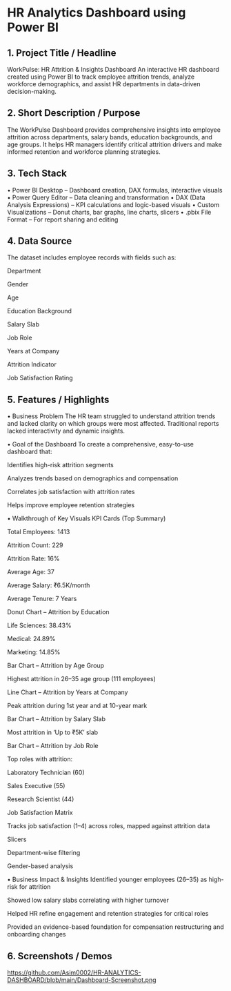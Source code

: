 # HR Analytics Dashboard using Power BI
## 1. Project Title / Headline
WorkPulse: HR Attrition & Insights Dashboard
An interactive HR dashboard created using Power BI to track employee attrition trends, analyze workforce demographics, and assist HR departments in data-driven decision-making.

## 2. Short Description / Purpose
The WorkPulse Dashboard provides comprehensive insights into employee attrition across departments, salary bands, education backgrounds, and age groups. It helps HR managers identify critical attrition drivers and make informed retention and workforce planning strategies.

## 3. Tech Stack
• Power BI Desktop – Dashboard creation, DAX formulas, interactive visuals
• Power Query Editor – Data cleaning and transformation
• DAX (Data Analysis Expressions) – KPI calculations and logic-based visuals
• Custom Visualizations – Donut charts, bar graphs, line charts, slicers
• .pbix File Format – For report sharing and editing

## 4. Data Source
The dataset includes employee records with fields such as:

Department

Gender

Age

Education Background

Salary Slab

Job Role

Years at Company

Attrition Indicator

Job Satisfaction Rating

## 5. Features / Highlights
• Business Problem
The HR team struggled to understand attrition trends and lacked clarity on which groups were most affected. Traditional reports lacked interactivity and dynamic insights.

• Goal of the Dashboard
To create a comprehensive, easy-to-use dashboard that:

Identifies high-risk attrition segments

Analyzes trends based on demographics and compensation

Correlates job satisfaction with attrition rates

Helps improve employee retention strategies

• Walkthrough of Key Visuals
KPI Cards (Top Summary)

Total Employees: 1413

Attrition Count: 229

Attrition Rate: 16%

Average Age: 37

Average Salary: ₹6.5K/month

Average Tenure: 7 Years

Donut Chart – Attrition by Education

Life Sciences: 38.43%

Medical: 24.89%

Marketing: 14.85%

Bar Chart – Attrition by Age Group

Highest attrition in 26–35 age group (111 employees)

Line Chart – Attrition by Years at Company

Peak attrition during 1st year and at 10-year mark

Bar Chart – Attrition by Salary Slab

Most attrition in ‘Up to ₹5K’ slab

Bar Chart – Attrition by Job Role

Top roles with attrition:

Laboratory Technician (60)

Sales Executive (55)

Research Scientist (44)

Job Satisfaction Matrix

Tracks job satisfaction (1–4) across roles, mapped against attrition data

Slicers

Department-wise filtering

Gender-based analysis

• Business Impact & Insights
Identified younger employees (26–35) as high-risk for attrition

Showed low salary slabs correlating with higher turnover

Helped HR refine engagement and retention strategies for critical roles

Provided an evidence-based foundation for compensation restructuring and onboarding changes

## 6. Screenshots / Demos
https://github.com/Asim0002/HR-ANALYTICS-DASHBOARD/blob/main/Dashboard-Screenshot.png
